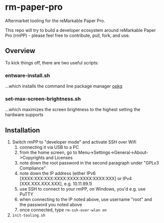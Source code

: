 # rm-paper-pro
Aftermarket tooling for the reMarkable Paper Pro.

This repo will try to build a developer ecosystem around reMarkable Paper Pro (rmPP) - please feel free to contribute, pull, fork, and use.

## Overview
To kick things off, there are two useful scripts:
### entware-install.sh
...which installs the command line package manager [opkg]([https://duckduckgo.com](https://github.com/Entware/Entware/wiki))

### set-max-screen-brightness.sh
...which maximizes the screen brightness to the highest setting the hardware supports

## Installation

1. Switch rmPP to "developer mode" and activate SSH over Wifi
    1. connecting it via USB to a PC
    2. from the home screen, go to Menu->Settings->General->About->Copyrights and Licenses
    3. note down the root password in the second paragraph under "GPLv3 Compliance"
    4. note down the IP address (either IPv6 [XXXX:XXX:XXX:XXXX:XXXX:XXXX:XXXX:XXX] or IPv4 [XXX.XXX.XXX.XXX], e.g. 10.11.99.1)
    5. use SSH to connect to your rmPP, on Windows, you'd e.g. use PuTTY
    6. when connecting to the IP noted above, use username "root" and the password you noted above
    7. once connected, type `rm-ssh-over-wlan on`
2. `init-tooling.sh`

